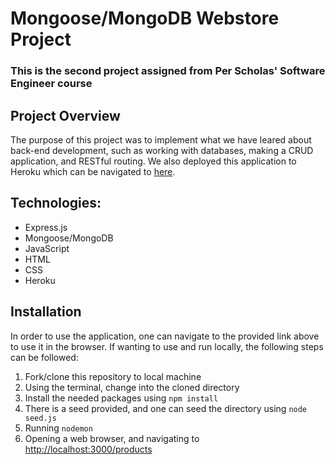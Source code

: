 # Mongoose/MongoDB Webstore Project
### This is the second project assigned from Per Scholas' Software Engineer course

## Project Overview
The purpose of this project was to implement what we have leared about back-end development, such as working with databases, making a CRUD application, and RESTful routing. We also deployed this application to Heroku which can be navigated to [here](https://jm-mongoose-store.herokuapp.com/products).

## Technologies:
- Express.js
- Mongoose/MongoDB
- JavaScript
- HTML
- CSS
- Heroku

## Installation
In order to use the application, one can navigate to the provided link above to use it in the browser. If wanting to use and run locally, the following steps can be followed:
1. Fork/clone this repository to local machine
2. Using the terminal, change into the cloned directory
3. Install the needed packages using `npm install`
4. There is a seed provided, and one can seed the directory using `node seed.js`
5. Running `nodemon`
6. Opening a web browser, and navigating to [http://localhost:3000/products](http://localhost:3000/products)